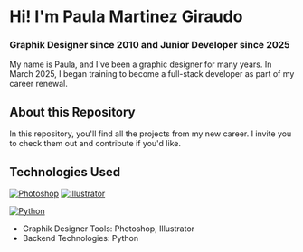 # Hi! I'm Paula Martinez Giraudo
### Graphik Designer since 2010 and Junior Developer since 2025
My name is Paula, and I've been a graphic designer for many years. In March 2025, I began training to become a full-stack developer as part of my career renewal.


## About this Repository
In this repository, you'll find all the projects from my new career. I invite you to check them out and contribute if you'd like.


## Technologies Used 

[![Photoshop](https://img.shields.io/badge/Photoshop-darkblue?style=for-the-badge)]() [![Illustrator](https://img.shields.io/badge/Illustrator-orange?style=for-the-badge)]()

[![Python](https://img.shields.io/badge/Python-blue?style=for-the-badge&logo=python&logoColor=white)]()

- Graphik Designer Tools: Photoshop, Illustrator
- Backend Technologies: Python
